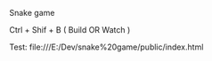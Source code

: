 Snake game

Ctrl + Shif + B ( Build OR Watch )

Test: file:///E:/Dev/snake%20game/public/index.html
